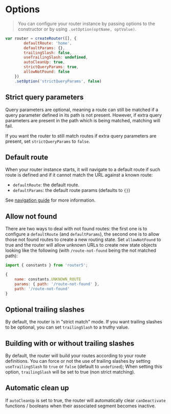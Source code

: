 # Options

> You can configure your router instance by passing options to the constructor or by using `.setOption(optName, optValue)`.

```javascript
var router = createRouter([], {
        defaultRoute: 'home',
        defaultParams: {},
        trailingSlash: false,
        useTrailingSlash: undefined,
        autoCleanUp: true,
        strictQueryParams: true,
        allowNotFound: false
    })
    .setOption('strictQueryParams', false)
```


## Strict query parameters

Query parameters are optional, meaning a route can still be matched if a query parameter defined in its path is not present. However, if extra query parameters are present in the path which is being matched, matching will fail.

If you want the router to still match routes if extra query parameters are present, set `strictQueryParams` to `false`.


## Default route

When your router instance starts, it will navigate to a default route if such route is defined and if it cannot match the URL against a known route:

- `defaultRoute`: the default route.
- `defaultParams`: the default route params (defaults to `{}`)

See [navigation guide](/docs/navigation.html) for more information.


## Allow not found

There are two ways to deal with not found routes: the first one is to configure a `defaultRoute` (and `defaultParams`), the second one is to allow those not found routes to create a new routing state. Set `allowNotFound` to true and the router will allow unknown URLs to create new state objects looking like the following (with `/route-not-found` being the not matched path):

```js
import { constants } from 'router5';

{
    name: constants.UNKNOWN_ROUTE
    params: { path: '/route-not-found' },
    path: '/route-not-found'
}
```


## Optional trailing slashes

By default, the router is in "strict match" mode. If you want trailing slashes to be optional, you can set `trailingSlash` to a truthy value.


## Building with or without trailing slashes

By default, the router will build your routes according to your route definitions. You can force or not the use of trailing slashes by setting `useTrailingSlash` to `true` or `false` (default to `undefined`); When setting this option, `trailingSlash` will be set to true (non strict matching).


## Automatic clean up

If `autoCleanUp` is set to true, the router will automatically clear `canDeactivate` functions / booleans when their associated segment becomes inactive.
